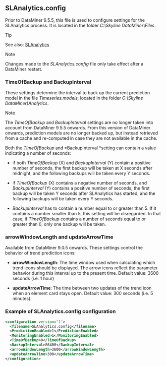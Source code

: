 ## SLAnalytics.config

Prior to DataMiner 9.5.5, this file is used to configure settings for the SLAnalytics process. It is located in the folder *C:\\Skyline DataMiner\\Files*.

> [!TIP]
> See also:
> [SLAnalytics](../../part_3/DataminerSystems/DataMiner_processes.md#slanalytics)

> [!NOTE]
> Changes made to the *SLAnalytics.config* file only take effect after a DataMiner restart.

### TimeOfBackup and BackupInterval

These settings determine the interval to back up the current prediction model in the file *Timeseries.models,* located in the folder *C:\\Skyline DataMiner\\Analytics*.

> [!NOTE]
> The *TimeOfBackup* and *BackupInterval* settings are no longer taken into account from DataMiner 9.5.5 onwards. From this version of DataMiner onwards, prediction models are no longer backed up, but instead retrieved from a cache and re-computed in case they are not available in the cache.

Both the *TimeOfBackup* and *BackupInterval *setting can contain a value indicating a number of seconds:

- If both *TimeOfBackup* (X) and *BackupInterval* (Y) contain a positive number of seconds, the first backup will be taken at X seconds after midnight, and the following backups will be taken every Y seconds.

- If *TimeOfBackup* (X) contains a negative number of seconds, and *BackupInterval* (Y) contains a positive number of seconds, the first backup will be taken Y seconds after SLAnalytics has started, and the following backups will be taken every Y seconds.

- *BackupInterval* has to contain a number equal to or greater than 5. If it contains a number smaller than 5, this setting will be disregarded. In that case, if *TimeOfBackup* contains a number of seconds equal to or greater than 0, only one backup will be taken.

### arrowWindowLength and updateArrowTime

Available from DataMiner 9.0.5 onwards. These settings control the behavior of trend prediction icons:

- **arrowWindowLength**: The time window used when calculating which trend icons should be displayed. The arrow icons reflect the parameter behavior during this interval up to the present time. Default value: 3600 seconds (i.e. 1 hour)

- **updateArrowTime**: The time between two updates of the trend icon when an element card stays open. Default value: 300 seconds (i.e. 5 minutes).

### Example of SLAnalytics.config configuration

```xml
<configuration version="1">                 
  <filename>SLAnalytics.config</filename>    
  <PredictionEnabled>1</PredictionEnabled>   
  <MonitoringEnabled>1</MonitoringEnabled>   
  <TimeOfBackup>0</TimeOfBackup>             
  <BackupInterval>86400</BackupInterval>     
  <arrowWindowLength>3600</arrowWindowLength>
  <updateArrowTime>300</updateArrowTime>     
</configuration>                            
```

 
